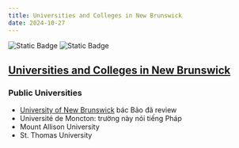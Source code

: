 ```yaml
---
title: Universities and Colleges in New Brunswick
date: 2024-10-27
---
```

![Static Badge](https://img.shields.io/badge/0ld-Camel-blue?link=https%3A%2F%2F0ldcamel.github.io%2Fblog) ![Static Badge](https://img.shields.io/badge/Camel-brightgreen?style=flat&logo=ocaml&logoColor=black&logoSize=auto&label=0ld&labelColor=abcdef&color=fedcba&cacheSeconds=3600&link=https%3A%2F%2F0ldcamel.github.io)  

## [Universities and Colleges in New Brunswick](https://www2.gnb.ca/content/gnb/en/departments/post-secondary_education_training_and_labour/Skills/content/Institutions/UniversitiesAndColleges.html)

### Public Universities
- [University of New Brunswick](https://0ldcamel.github.io/blog/2024/10/26/University-of-New_Brunswick.html) bác Bảo đã review  
- Université de Moncton: trường này nói tiếng Pháp   
- Mount Allison University
- St. Thomas University
